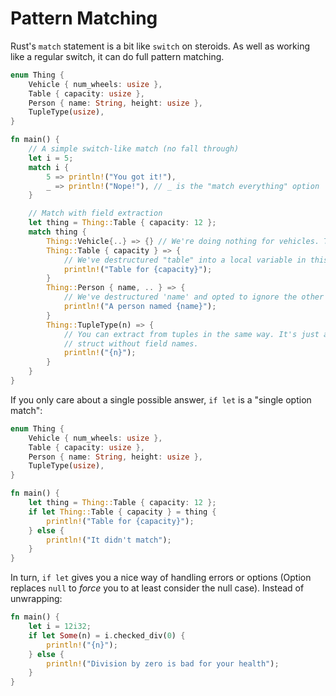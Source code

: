 # Pattern Matching

Rust's `match` statement is a bit like `switch` on steroids. As well as working like a regular switch, it can do full pattern matching.

```rust
enum Thing {
    Vehicle { num_wheels: usize },
    Table { capacity: usize },
    Person { name: String, height: usize },
    TupleType(usize),
}

fn main() {
    // A simple switch-like match (no fall through)
    let i = 5;
    match i {
        5 => println!("You got it!"),
        _ => println!("Nope!"), // _ is the "match everything" option
    }

    // Match with field extraction
    let thing = Thing::Table { capacity: 12 };
    match thing {
        Thing::Vehicle{..} => {} // We're doing nothing for vehicles. The .. ignores all fields.
        Thing::Table { capacity } => {
            // We've destructured "table" into a local variable in this block
            println!("Table for {capacity}");
        }
        Thing::Person { name, .. } => {
            // We've destructured 'name' and opted to ignore the other fields
            println!("A person named {name}");
        }
        Thing::TupleType(n) => {
            // You can extract from tuples in the same way. It's just a
            // struct without field names.
            println!("{n}");
        }
    }
}
```

If you only care about a single possible answer, `if let` is a "single option match":

```rust
enum Thing {
    Vehicle { num_wheels: usize },
    Table { capacity: usize },
    Person { name: String, height: usize },
    TupleType(usize),
}

fn main() {
    let thing = Thing::Table { capacity: 12 };
    if let Thing::Table { capacity } = thing {
        println!("Table for {capacity}");
    } else {
        println!("It didn't match");
    }
}
```

In turn, `if let` gives you a nice way of handling errors or options (Option replaces `null` to *force* you to at least consider the null case). Instead of unwrapping:

```rust
fn main() {
    let i = 12i32;
    if let Some(n) = i.checked_div(0) {
        println!("{n}");
    } else {
        println!("Division by zero is bad for your health");
    }
}
```